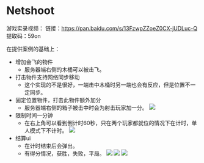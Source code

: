 # Netshoot
 
游戏实录视频：
链接：https://pan.baidu.com/s/13FzwpZZoeZ0CX-jUDLuc-Q 
提取码：59on 

在提供案例的基础上：
    
* 增加会飞的物件
  * 服务器端右侧的木桶可以被击飞。
* 打击物件支持网络同步移动
  * 这个实现的不是很好，一端击中木桶时另一端也会有反应，但是位置不一定同步。
* 固定位置物件，打击此物件额外加分
  * 服务器端右侧的箱子被击中时会为射击玩家加一分。
![](https://p.sda1.dev/6/369be6b478bca670af6b3d99367e9a55/3.png)
* 限制时间一分钟
  * 在右上角可以看到倒计时60秒，只在两个玩家都就位的情况下在计时，单人模式下不计时。
  ![](https://p.sda1.dev/6/d024576b6294a8429938d676b5cb206b/1.png)
* 结算ui
  * 在计时结束后会弹出。
  * 有得分情况，获胜，失败，平局。
  ![](https://p.sda1.dev/6/c1f6d0d4e7f1629feb07d610628e19d6/2.png)
  ![](https://p.sda1.dev/6/14c5e6eac3458a07ef783b115248caf7/4.png)
  ![](https://p.sda1.dev/6/a5e8708bbcb86b1b8afc1ed4a9185ce3/5.png)